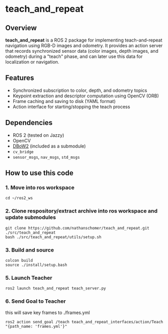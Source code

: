# teach_and_repeat

## Overview

**teach_and_repeat** is a ROS 2 package for implementing teach-and-repeat navigation using RGB-D images and odometry. It provides an action server that records synchronized sensor data (color images, depth images, and odometry) during a "teach" phase, and can later use this data for localization or navigation.

## Features

- Synchronized subscription to color, depth, and odometry topics
- Keypoint extraction and descriptor computation using OpenCV (ORB)
- Frame caching and saving to disk (YAML format)
- Action interface for starting/stopping the teach process

## Dependencies

- ROS 2 (tested on Jazzy)
- OpenCV
- [DBoW2](https://github.com/dorian3d/DBoW2) (included as a submodule)
- `cv_bridge`
- `sensor_msgs`, `nav_msgs`, `std_msgs`

## How to use this code

### 1. Move into ros workspace
```
cd ~/ros2_ws
```

### 2. Clone respository/extract archive into ros workspace and update submodules
```
git clone https://github.com/nathanschomer/teach_and_repeat.git ./src/teach_and_repeat
bash ./src/teach_and_repeat/utils/setup.sh
```

### 3. Build and source
```
colcon build
source ./install/setup.bash
```

### 5. Launch Teacher

```
ros2 launch teach_and_repeat teach_server.py
```

### 6. Send Goal to Teacher

this will save key frames to ./frames.yml

```
ros2 action send_goal /teach teach_and_repeat_interfaces/action/Teach "{path_name: 'frames.yml'}"
```
